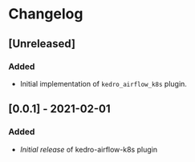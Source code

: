 # Changelog

## [Unreleased]

### Added

- Initial implementation of `kedro_airflow_k8s` plugin. 

## [0.0.1] - 2021-02-01

### Added

-   _Initial release_ of kedro-airflow-k8s plugin
